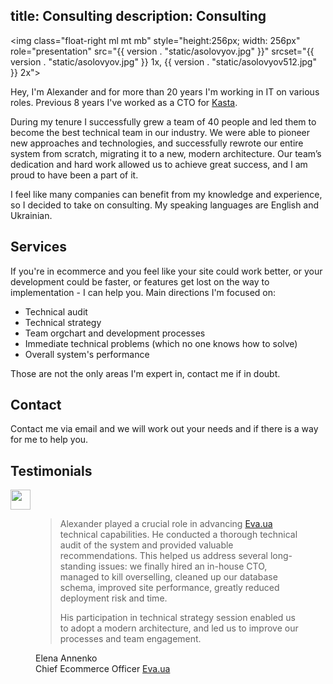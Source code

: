 title: Consulting
description: Consulting
----

<img class="float-right ml mt mb"
     style="height:256px; width: 256px"
     role="presentation"
     src="{{ version . "static/asolovyov.jpg" }}"
     srcset="{{ version . "static/asolovyov.jpg" }} 1x, {{ version . "static/asolovyov512.jpg" }} 2x">


Hey, I'm Alexander and for more than 20 years I'm working in IT on various
roles. Previous 8 years I've worked as a CTO for [Kasta](https://kasta.ua).

During my tenure I successfully grew a team of 40 people and led them to become
the best technical team in our industry. We were able to pioneer new approaches
and technologies, and successfully rewrote our entire system from scratch,
migrating it to a new, modern architecture. Our team’s dedication and hard work
allowed us to achieve great success, and I am proud to have been a part of it.

I feel like many companies can benefit from my knowledge and experience, so I
decided to take on consulting. My speaking languages are English and Ukrainian.


## Services

If you're in ecommerce and you feel like your site could work better, or your
development could be faster, or features get lost on the way to implementation -
I can help you. Main directions I'm focused on:

- Technical audit
- Technical strategy
- Team orgchart and development processes
- Immediate technical problems (which no one knows how to solve)
- Overall system's performance

Those are not the only areas I'm expert in, contact me if in doubt.


## Contact

<p>Contact me via email <script type="text/javascript">document.write("<n uers=\"znvygb:nyrknaqre\100fbybilbi\056arg\">nyrknaqre\100fbybilbi\056arg<\057n>".replace(/[a-zA-Z]/g,function(c){return String.fromCharCode((c<="Z"?90:122)>=(c=c.charCodeAt(0)+13)?c:c-26);}));</script> and we will work out your needs and if there is a way for me to help you.</p>


## Testimonials

<div class="testimonials mt15">

  <div>
    <img src="https://pwa-api.eva.ua/img/origin/0/0/source/logo/default/logo_14_1.svg"
         style="height: 2rem; margin: 0 auto;">
    <figure>
      <blockquote>
        <p>
          Alexander played a crucial role in advancing
          <a href="https://eva.ua">Eva.ua</a> technical capabilities. He
          conducted a thorough technical audit of the system and provided
          valuable recommendations. This helped us address several long-standing
          issues: we finally hired an in-house CTO, managed to kill overselling,
          cleaned up our database schema, improved site performance, greatly
          reduced deployment risk and time.
        </p>
        <p>
          His participation in technical strategy session enabled us to adopt a
          modern architecture, and led us to improve our processes and team
          engagement.
        </p>
      </blockquote>
      <figcaption class=right>Elena Annenko<br>Chief Ecommerce Officer <a href="https://eva.ua">Eva.ua</a></figcaption>
    </figure>
  </div>
</div>

